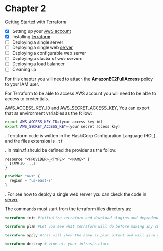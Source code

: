 # Chapter 2

Getting Started with Terraform

- [x] Setting up your [AWS account](https://portal.aws.amazon.com/billing/signup?nc2=h_ct&src=header_signup&redirect_url=https%3A%2F%2Faws.amazon.com%2Fregistration-confirmation#/start)
- [x] Installing [terraform](https://learn.hashicorp.com/terraform/getting-started/install.html)
- [ ] Deploying a single [server]((https://github.com/orlando-pereira/terraform-up-and-running/tree/master/why_terraform/code/terraform))
- [ ] Deploying a single web [server](https://github.com/orlando-pereira/terraform-up-and-running/tree/master/why_terraform/code/terraform)
- [ ] Deploying a configurable web server
- [ ] Deploying a cluster of web servers
- [ ] Deploying a load balancer
- [ ] Cleaning up

For this chapter you will need to attach the **AmazonEC2FullAccess** policy to your IAM user.

For Terraform to be able to access AWS account you will need to be able to access to credentials.

AWS_ACCESS_KEY_ID and AWS_SECRET_ACCESS_KEY, You can export that as environment variables as the follow:

```bash
export AWS_ACCESS_KEY_ID=(your access key id)
export AWS_SECRET_ACCESS_KEY=(your secret access key)
```

. Terraform code is written in the HashiCorp Configuration Language (HCL) and the files extension is `.tf`

. In main.tf should be defined the provider as the follow:

```
resource "<PROVIDER>_<TYPE>" "<NAME>" {
  [CONFIG ...]
}
```

```terraform
provider "aws" {
  region = "us-east-2"
}
```

. For see how to deploy a single web server you can check the code in [server](https://github.com/orlando-pereira/terraform-up-and-running/tree/master/why_terraform/code/terraform)

The commands must start from the terraform files directory as:

```Terraform
terraform init #initialize terraform and download plugins and dependencies
```

```Terraform
terraform plan #Let you see what terraform will do before making any changes
```

```Terraform
terraform apply #this will show the same as plan output and will give you possibility to proceed with changes
```

```Terraform
terraform destroy # wipe all your infrastructure
```
